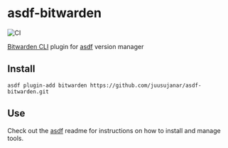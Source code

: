 # asdf-bitwarden

![CI](https://github.com/juusujanar/asdf-bitwarden/workflows/Test/badge.svg?branch=master)

[Bitwarden CLI](https://github.com/bitwarden/cli) plugin for [asdf](https://github.com/asdf-vm/asdf) version manager

## Install

```
asdf plugin-add bitwarden https://github.com/juusujanar/asdf-bitwarden.git
```

## Use

Check out the [asdf](https://github.com/asdf-vm/asdf) readme for instructions on how to install and manage tools.